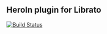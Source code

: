 HeroIn plugin for Librato
-------
[![Build Status](https://travis.schibsted.io/snt/heroin-js-librato.svg?token=rZVkndZyUmroq3r7Jeyx)](https://travis.schibsted.io/snt/heroin-js-librato)